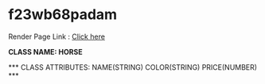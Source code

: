 # f23wb68padam

Render Page Link : [Click here](https://f23wb68padam.onrender.com)

**CLASS NAME: HORSE**

*** CLASS ATTRIBUTES: NAME(STRING) COLOR(STRING) PRICE(NUMBER) ***
